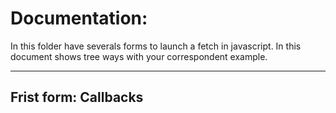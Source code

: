 # **Documentation:**

In this folder have severals forms to launch a fetch in javascript. In this document shows tree ways with your correspondent example.

---

## Frist form: **Callbacks**

